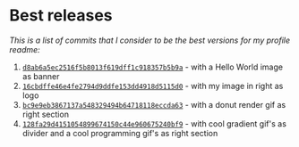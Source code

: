 # Best releases 

_This is a list of commits that I consider to be the best versions for my profile readme:_

1. [```d8ab6a5ec2516f5b8013f619dff1c918357b5b9a```](https://github.com/RanitManik/ranitmanik/tree/0030e2362f4122fe45e724d3839bc9484cdfb1ac) - with a Hello World image as banner
2. [```16cbdffe46e4fe2794d9ddfe153dd4918d5115d0```](https://github.com/RanitManik/ranitmanik/tree/16cbdffe46e4fe2794d9ddfe153dd4918d5115d0) - with my image in right as logo
3. [```bc9e9eb3867137a548329494b64718118eccda63```](https://github.com/RanitManik/ranitmanik/tree/9590c5044c59d0b2db9ff04d0c4907bc8aec1cef) - with a donut render gif as right section
4. [```128fa29d4151054899674150c44e960675240bf9```](https://github.com/RanitManik/ranitmanik/tree/128fa29d4151054899674150c44e960675240bf9) - with cool gradient gif's as divider and a cool programming gif's as right section
